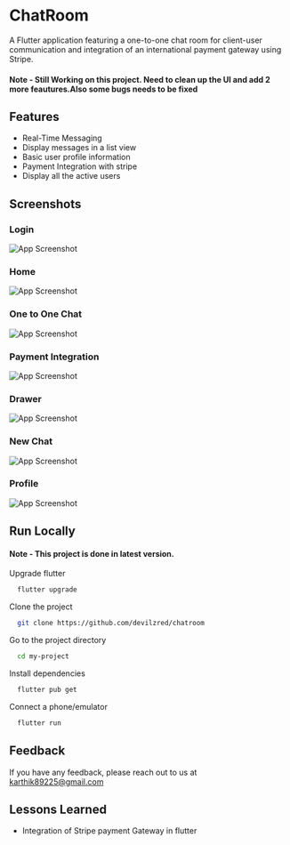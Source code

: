 
# ChatRoom

A Flutter application featuring a one-to-one chat room for client-user communication
and integration of an international payment gateway using Stripe.

#### Note - Still Working on this project. Need to clean up the UI and add 2 more feautures.Also some bugs needs to be fixed


## Features

- Real-Time Messaging
- Display messages in a list view
- Basic user profile information
- Payment Integration with stripe
- Display all the active users


## Screenshots

### Login
![App Screenshot](https://i.postimg.cc/JzNSFPFM/Whats-App-Image-2024-07-21-at-08-21-51.jpg)


### Home
![App Screenshot](https://i.postimg.cc/9XS3w4T5/Whats-App-Image-2024-07-21-at-08-18-30.jpg)

### One to One Chat
![App Screenshot](https://i.postimg.cc/zXt6TsKb/Whats-App-Image-2024-07-21-at-00-17-24-1.jpg)

### Payment Integration
![App Screenshot](https://i.postimg.cc/pd3dNfyZ/Whats-App-Image-2024-07-21-at-07-25-38.jpg)

### Drawer
![App Screenshot](https://i.postimg.cc/L62vhNWq/Whats-App-Image-2024-07-21-at-02-25-17.jpg)

### New Chat
![App Screenshot](https://i.postimg.cc/FHYqpTVP/Whats-App-Image-2024-07-21-at-00-17-24.jpg)

### Profile
![App Screenshot](https://i.postimg.cc/wTsCX6ct/Whats-App-Image-2024-07-21-at-08-19-49.jpg)


## Run Locally
#### Note - This project is done in latest version.

Upgrade flutter

```bash
  flutter upgrade
```

Clone the project

```bash
  git clone https://github.com/devilzred/chatroom
```

Go to the project directory

```bash
  cd my-project
```

Install dependencies

```bash
  flutter pub get
```

Connect a phone/emulator

```bash
  flutter run
```


## Feedback

If you have any feedback, please reach out to us at karthik89225@gmail.com


## Lessons Learned

- Integration of Stripe payment Gateway in flutter